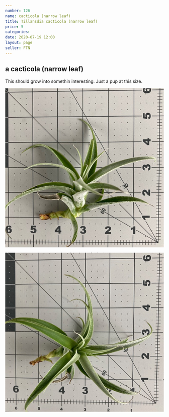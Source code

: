 ```yaml
---
number: 126
name: cacticola (narrow leaf)
title: Tillansdia cacticola (narrow leaf)
price: 5
categories:
date: 2020-07-19 12:00
layout: page
seller: FTN
---
```

## a cacticola (narrow leaf)

This should grow into somethin interesting. Just a pup at this size.

!["Tillandsia cacticola (narrow leaf)"](/i/IMG_0378.jpeg "Tillandsia cacticola (narrow leaf)")

!["Tillandsia cacticola (narrow leaf)"](/i/IMG_0379.jpeg "Tillandsia cacticola (narrow leaf)")
